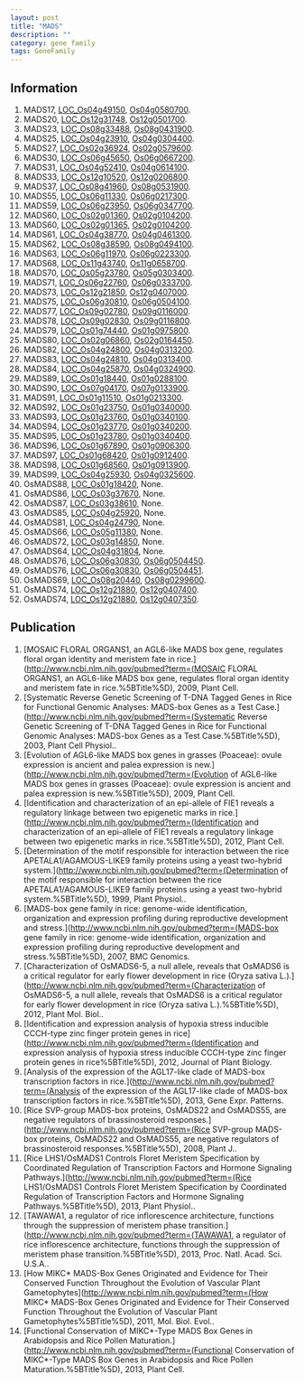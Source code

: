 ```yaml
---
layout: post
title: "MADS"
description: ""
category: gene family
tags: GeneFamily
---
```


## Information
1. MADS17, [LOC_Os04g49150](http://rice.plantbiology.msu.edu/cgi-bin/ORF_infopage.cgi?orf=LOC_Os04g49150), [Os04g0580700](http://rapdb.dna.affrc.go.jp/viewer/gbrowse_details/irgsp1?name=Os04g0580700).
2. MADS20, [LOC_Os12g31748](http://rice.plantbiology.msu.edu/cgi-bin/ORF_infopage.cgi?orf=LOC_Os12g31748), [Os12g0501700](http://rapdb.dna.affrc.go.jp/viewer/gbrowse_details/irgsp1?name=Os12g0501700).
3. MADS23, [LOC_Os08g33488](http://rice.plantbiology.msu.edu/cgi-bin/ORF_infopage.cgi?orf=LOC_Os08g33488), [Os08g0431900](http://rapdb.dna.affrc.go.jp/viewer/gbrowse_details/irgsp1?name=Os08g0431900).
4. MADS25, [LOC_Os04g23910](http://rice.plantbiology.msu.edu/cgi-bin/ORF_infopage.cgi?orf=LOC_Os04g23910), [Os04g0304400](http://rapdb.dna.affrc.go.jp/viewer/gbrowse_details/irgsp1?name=Os04g0304400).
5. MADS27, [LOC_Os02g36924](http://rice.plantbiology.msu.edu/cgi-bin/ORF_infopage.cgi?orf=LOC_Os02g36924), [Os02g0579600](http://rapdb.dna.affrc.go.jp/viewer/gbrowse_details/irgsp1?name=Os02g0579600).
6. MADS30, [LOC_Os06g45650](http://rice.plantbiology.msu.edu/cgi-bin/ORF_infopage.cgi?orf=LOC_Os06g45650), [Os06g0667200](http://rapdb.dna.affrc.go.jp/viewer/gbrowse_details/irgsp1?name=Os06g0667200).
7. MADS31, [LOC_Os04g52410](http://rice.plantbiology.msu.edu/cgi-bin/ORF_infopage.cgi?orf=LOC_Os04g52410), [Os04g0614100](http://rapdb.dna.affrc.go.jp/viewer/gbrowse_details/irgsp1?name=Os04g0614100).
8. MADS33, [LOC_Os12g10520](http://rice.plantbiology.msu.edu/cgi-bin/ORF_infopage.cgi?orf=LOC_Os12g10520), [Os12g0206800](http://rapdb.dna.affrc.go.jp/viewer/gbrowse_details/irgsp1?name=Os12g0206800).
9. MADS37, [LOC_Os08g41960](http://rice.plantbiology.msu.edu/cgi-bin/ORF_infopage.cgi?orf=LOC_Os08g41960), [Os08g0531900](http://rapdb.dna.affrc.go.jp/viewer/gbrowse_details/irgsp1?name=Os08g0531900).
10. MADS55, [LOC_Os06g11330](http://rice.plantbiology.msu.edu/cgi-bin/ORF_infopage.cgi?orf=LOC_Os06g11330), [Os06g0217300](http://rapdb.dna.affrc.go.jp/viewer/gbrowse_details/irgsp1?name=Os06g0217300).
11. MADS59, [LOC_Os06g23950](http://rice.plantbiology.msu.edu/cgi-bin/ORF_infopage.cgi?orf=LOC_Os06g23950), [Os06g0347700](http://rapdb.dna.affrc.go.jp/viewer/gbrowse_details/irgsp1?name=Os06g0347700).
12. MADS60, [LOC_Os02g01360](http://rice.plantbiology.msu.edu/cgi-bin/ORF_infopage.cgi?orf=LOC_Os02g01360), [Os02g0104200](http://rapdb.dna.affrc.go.jp/viewer/gbrowse_details/irgsp1?name=Os02g0104200).
13. MADS60, [LOC_Os02g01365](http://rice.plantbiology.msu.edu/cgi-bin/ORF_infopage.cgi?orf=LOC_Os02g01365), [Os02g0104200](http://rapdb.dna.affrc.go.jp/viewer/gbrowse_details/irgsp1?name=Os02g0104200).
14. MADS61, [LOC_Os04g38770](http://rice.plantbiology.msu.edu/cgi-bin/ORF_infopage.cgi?orf=LOC_Os04g38770), [Os04g0461300](http://rapdb.dna.affrc.go.jp/viewer/gbrowse_details/irgsp1?name=Os04g0461300).
15. MADS62, [LOC_Os08g38590](http://rice.plantbiology.msu.edu/cgi-bin/ORF_infopage.cgi?orf=LOC_Os08g38590), [Os08g0494100](http://rapdb.dna.affrc.go.jp/viewer/gbrowse_details/irgsp1?name=Os08g0494100).
16. MADS63, [LOC_Os06g11970](http://rice.plantbiology.msu.edu/cgi-bin/ORF_infopage.cgi?orf=LOC_Os06g11970), [Os06g0223300](http://rapdb.dna.affrc.go.jp/viewer/gbrowse_details/irgsp1?name=Os06g0223300).
17. MADS68, [LOC_Os11g43740](http://rice.plantbiology.msu.edu/cgi-bin/ORF_infopage.cgi?orf=LOC_Os11g43740), [Os11g0658700](http://rapdb.dna.affrc.go.jp/viewer/gbrowse_details/irgsp1?name=Os11g0658700).
18. MADS70, [LOC_Os05g23780](http://rice.plantbiology.msu.edu/cgi-bin/ORF_infopage.cgi?orf=LOC_Os05g23780), [Os05g0303400](http://rapdb.dna.affrc.go.jp/viewer/gbrowse_details/irgsp1?name=Os05g0303400).
19. MADS71, [LOC_Os06g22760](http://rice.plantbiology.msu.edu/cgi-bin/ORF_infopage.cgi?orf=LOC_Os06g22760), [Os06g0333700](http://rapdb.dna.affrc.go.jp/viewer/gbrowse_details/irgsp1?name=Os06g0333700).
20. MADS73, [LOC_Os12g21850](http://rice.plantbiology.msu.edu/cgi-bin/ORF_infopage.cgi?orf=LOC_Os12g21850), [Os12g0407000](http://rapdb.dna.affrc.go.jp/viewer/gbrowse_details/irgsp1?name=Os12g0407000).
21. MADS75, [LOC_Os06g30810](http://rice.plantbiology.msu.edu/cgi-bin/ORF_infopage.cgi?orf=LOC_Os06g30810), [Os06g0504100](http://rapdb.dna.affrc.go.jp/viewer/gbrowse_details/irgsp1?name=Os06g0504100).
22. MADS77, [LOC_Os09g02780](http://rice.plantbiology.msu.edu/cgi-bin/ORF_infopage.cgi?orf=LOC_Os09g02780), [Os09g0116000](http://rapdb.dna.affrc.go.jp/viewer/gbrowse_details/irgsp1?name=Os09g0116000).
23. MADS78, [LOC_Os09g02830](http://rice.plantbiology.msu.edu/cgi-bin/ORF_infopage.cgi?orf=LOC_Os09g02830), [Os09g0116800](http://rapdb.dna.affrc.go.jp/viewer/gbrowse_details/irgsp1?name=Os09g0116800).
24. MADS79, [LOC_Os01g74440](http://rice.plantbiology.msu.edu/cgi-bin/ORF_infopage.cgi?orf=LOC_Os01g74440), [Os01g0975800](http://rapdb.dna.affrc.go.jp/viewer/gbrowse_details/irgsp1?name=Os01g0975800).
25. MADS80, [LOC_Os02g06860](http://rice.plantbiology.msu.edu/cgi-bin/ORF_infopage.cgi?orf=LOC_Os02g06860), [Os02g0164450](http://rapdb.dna.affrc.go.jp/viewer/gbrowse_details/irgsp1?name=Os02g0164450).
26. MADS82, [LOC_Os04g24800](http://rice.plantbiology.msu.edu/cgi-bin/ORF_infopage.cgi?orf=LOC_Os04g24800), [Os04g0313200](http://rapdb.dna.affrc.go.jp/viewer/gbrowse_details/irgsp1?name=Os04g0313200).
27. MADS83, [LOC_Os04g24810](http://rice.plantbiology.msu.edu/cgi-bin/ORF_infopage.cgi?orf=LOC_Os04g24810), [Os04g0313400](http://rapdb.dna.affrc.go.jp/viewer/gbrowse_details/irgsp1?name=Os04g0313400).
28. MADS84, [LOC_Os04g25870](http://rice.plantbiology.msu.edu/cgi-bin/ORF_infopage.cgi?orf=LOC_Os04g25870), [Os04g0324900](http://rapdb.dna.affrc.go.jp/viewer/gbrowse_details/irgsp1?name=Os04g0324900).
29. MADS89, [LOC_Os01g18440](http://rice.plantbiology.msu.edu/cgi-bin/ORF_infopage.cgi?orf=LOC_Os01g18440), [Os01g0288100](http://rapdb.dna.affrc.go.jp/viewer/gbrowse_details/irgsp1?name=Os01g0288100).
30. MADS90, [LOC_Os07g04170](http://rice.plantbiology.msu.edu/cgi-bin/ORF_infopage.cgi?orf=LOC_Os07g04170), [Os07g0133900](http://rapdb.dna.affrc.go.jp/viewer/gbrowse_details/irgsp1?name=Os07g0133900).
31. MADS91, [LOC_Os01g11510](http://rice.plantbiology.msu.edu/cgi-bin/ORF_infopage.cgi?orf=LOC_Os01g11510), [Os01g0213300](http://rapdb.dna.affrc.go.jp/viewer/gbrowse_details/irgsp1?name=Os01g0213300).
32. MADS92, [LOC_Os01g23750](http://rice.plantbiology.msu.edu/cgi-bin/ORF_infopage.cgi?orf=LOC_Os01g23750), [Os01g0340000](http://rapdb.dna.affrc.go.jp/viewer/gbrowse_details/irgsp1?name=Os01g0340000).
33. MADS93, [LOC_Os01g23760](http://rice.plantbiology.msu.edu/cgi-bin/ORF_infopage.cgi?orf=LOC_Os01g23760), [Os01g0340100](http://rapdb.dna.affrc.go.jp/viewer/gbrowse_details/irgsp1?name=Os01g0340100).
34. MADS94, [LOC_Os01g23770](http://rice.plantbiology.msu.edu/cgi-bin/ORF_infopage.cgi?orf=LOC_Os01g23770), [Os01g0340200](http://rapdb.dna.affrc.go.jp/viewer/gbrowse_details/irgsp1?name=Os01g0340200).
35. MADS95, [LOC_Os01g23780](http://rice.plantbiology.msu.edu/cgi-bin/ORF_infopage.cgi?orf=LOC_Os01g23780), [Os01g0340400](http://rapdb.dna.affrc.go.jp/viewer/gbrowse_details/irgsp1?name=Os01g0340400).
36. MADS96, [LOC_Os01g67890](http://rice.plantbiology.msu.edu/cgi-bin/ORF_infopage.cgi?orf=LOC_Os01g67890), [Os01g0906300](http://rapdb.dna.affrc.go.jp/viewer/gbrowse_details/irgsp1?name=Os01g0906300).
37. MADS97, [LOC_Os01g68420](http://rice.plantbiology.msu.edu/cgi-bin/ORF_infopage.cgi?orf=LOC_Os01g68420), [Os01g0912400](http://rapdb.dna.affrc.go.jp/viewer/gbrowse_details/irgsp1?name=Os01g0912400).
38. MADS98, [LOC_Os01g68560](http://rice.plantbiology.msu.edu/cgi-bin/ORF_infopage.cgi?orf=LOC_Os01g68560), [Os01g0913900](http://rapdb.dna.affrc.go.jp/viewer/gbrowse_details/irgsp1?name=Os01g0913900).
39. MADS99, [LOC_Os04g25930](http://rice.plantbiology.msu.edu/cgi-bin/ORF_infopage.cgi?orf=LOC_Os04g25930), [Os04g0325600](http://rapdb.dna.affrc.go.jp/viewer/gbrowse_details/irgsp1?name=Os04g0325600).
40. OsMADS88, [LOC_Os01g18420](http://rice.plantbiology.msu.edu/cgi-bin/ORF_infopage.cgi?orf=LOC_Os01g18420), None.
41. OsMADS86, [LOC_Os03g37670](http://rice.plantbiology.msu.edu/cgi-bin/ORF_infopage.cgi?orf=LOC_Os03g37670), None.
42. OsMADS87, [LOC_Os03g38610](http://rice.plantbiology.msu.edu/cgi-bin/ORF_infopage.cgi?orf=LOC_Os03g38610), None.
43. OsMADS85, [LOC_Os04g25920](http://rice.plantbiology.msu.edu/cgi-bin/ORF_infopage.cgi?orf=LOC_Os04g25920), None.
44. OsMADS81, [LOC_Os04g24790](http://rice.plantbiology.msu.edu/cgi-bin/ORF_infopage.cgi?orf=LOC_Os04g24790), None.
45. OsMADS66, [LOC_Os05g11380](http://rice.plantbiology.msu.edu/cgi-bin/ORF_infopage.cgi?orf=LOC_Os05g11380), None.
46. OsMADS72, [LOC_Os03g14850](http://rice.plantbiology.msu.edu/cgi-bin/ORF_infopage.cgi?orf=LOC_Os03g14850), None.
47. OsMADS64, [LOC_Os04g31804](http://rice.plantbiology.msu.edu/cgi-bin/ORF_infopage.cgi?orf=LOC_Os04g31804), None.
48. OsMADS76, [LOC_Os06g30830](http://rice.plantbiology.msu.edu/cgi-bin/ORF_infopage.cgi?orf=LOC_Os06g30830), [Os06g0504450](http://rapdb.dna.affrc.go.jp/viewer/gbrowse_details/irgsp1?name=Os06g0504450).
49. OsMADS76, [LOC_Os06g30830](http://rice.plantbiology.msu.edu/cgi-bin/ORF_infopage.cgi?orf=LOC_Os06g30830), [Os06g0504451](http://rapdb.dna.affrc.go.jp/viewer/gbrowse_details/irgsp1?name=Os06g0504451).
50. OsMADS69, [LOC_Os08g20440](http://rice.plantbiology.msu.edu/cgi-bin/ORF_infopage.cgi?orf=LOC_Os08g20440), [Os08g0299600](http://rapdb.dna.affrc.go.jp/viewer/gbrowse_details/irgsp1?name=Os08g0299600).
51. OsMADS74, [LOC_Os12g21880](http://rice.plantbiology.msu.edu/cgi-bin/ORF_infopage.cgi?orf=LOC_Os12g21880), [Os12g0407400](http://rapdb.dna.affrc.go.jp/viewer/gbrowse_details/irgsp1?name=Os12g0407400).
52. OsMADS74, [LOC_Os12g21880](http://rice.plantbiology.msu.edu/cgi-bin/ORF_infopage.cgi?orf=LOC_Os12g21880), [Os12g0407350](http://rapdb.dna.affrc.go.jp/viewer/gbrowse_details/irgsp1?name=Os12g0407350).

## Publication
1. [MOSAIC FLORAL ORGANS1, an AGL6-like MADS box gene, regulates floral organ identity and meristem fate in rice.](http://www.ncbi.nlm.nih.gov/pubmed?term=(MOSAIC FLORAL ORGANS1, an AGL6-like MADS box gene, regulates floral organ identity and meristem fate in rice.%5BTitle%5D), 2009, Plant Cell.
2. [Systematic Reverse Genetic Screening of T-DNA Tagged Genes in Rice for Functional Genomic Analyses: MADS-box Genes as a Test Case.](http://www.ncbi.nlm.nih.gov/pubmed?term=(Systematic Reverse Genetic Screening of T-DNA Tagged Genes in Rice for Functional Genomic Analyses: MADS-box Genes as a Test Case.%5BTitle%5D), 2003, Plant Cell Physiol..
3. [Evolution of AGL6-like MADS box genes in grasses (Poaceae): ovule expression is ancient and palea expression is new.](http://www.ncbi.nlm.nih.gov/pubmed?term=(Evolution of AGL6-like MADS box genes in grasses (Poaceae): ovule expression is ancient and palea expression is new.%5BTitle%5D), 2009, Plant Cell.
4. [Identification and characterization of an epi-allele of FIE1 reveals a regulatory linkage between two epigenetic marks in rice.](http://www.ncbi.nlm.nih.gov/pubmed?term=(Identification and characterization of an epi-allele of FIE1 reveals a regulatory linkage between two epigenetic marks in rice.%5BTitle%5D), 2012, Plant Cell.
5. [Determination of the motif responsible for interaction between the rice APETALA1/AGAMOUS-LIKE9 family proteins using a yeast two-hybrid system.](http://www.ncbi.nlm.nih.gov/pubmed?term=(Determination of the motif responsible for interaction between the rice APETALA1/AGAMOUS-LIKE9 family proteins using a yeast two-hybrid system.%5BTitle%5D), 1999, Plant Physiol..
6. [MADS-box gene family in rice: genome-wide identification, organization and expression profiling during reproductive development and stress.](http://www.ncbi.nlm.nih.gov/pubmed?term=(MADS-box gene family in rice: genome-wide identification, organization and expression profiling during reproductive development and stress.%5BTitle%5D), 2007, BMC Genomics.
7. [Characterization of OsMADS6-5, a null allele, reveals that OsMADS6 is a critical regulator for early flower development in rice (Oryza sativa L.).](http://www.ncbi.nlm.nih.gov/pubmed?term=(Characterization of OsMADS6-5, a null allele, reveals that OsMADS6 is a critical regulator for early flower development in rice (Oryza sativa L.).%5BTitle%5D), 2012, Plant Mol. Biol..
8. [Identification and expression analysis of hypoxia stress inducible CCCH-type zinc finger protein genes in rice](http://www.ncbi.nlm.nih.gov/pubmed?term=(Identification and expression analysis of hypoxia stress inducible CCCH-type zinc finger protein genes in rice%5BTitle%5D), 2012, Journal of Plant Biology.
9. [Analysis of the expression of the AGL17-like clade of MADS-box transcription factors in rice.](http://www.ncbi.nlm.nih.gov/pubmed?term=(Analysis of the expression of the AGL17-like clade of MADS-box transcription factors in rice.%5BTitle%5D), 2013, Gene Expr. Patterns.
10. [Rice SVP-group MADS-box proteins, OsMADS22 and OsMADS55, are negative regulators of brassinosteroid responses.](http://www.ncbi.nlm.nih.gov/pubmed?term=(Rice SVP-group MADS-box proteins, OsMADS22 and OsMADS55, are negative regulators of brassinosteroid responses.%5BTitle%5D), 2008, Plant J..
11. [Rice LHS1/OsMADS1 Controls Floret Meristem Specification by Coordinated Regulation of Transcription Factors and Hormone Signaling Pathways.](http://www.ncbi.nlm.nih.gov/pubmed?term=(Rice LHS1/OsMADS1 Controls Floret Meristem Specification by Coordinated Regulation of Transcription Factors and Hormone Signaling Pathways.%5BTitle%5D), 2013, Plant Physiol..
12. [TAWAWA1, a regulator of rice inflorescence architecture, functions through the suppression of meristem phase transition.](http://www.ncbi.nlm.nih.gov/pubmed?term=(TAWAWA1, a regulator of rice inflorescence architecture, functions through the suppression of meristem phase transition.%5BTitle%5D), 2013, Proc. Natl. Acad. Sci. U.S.A..
13. [How MIKC* MADS-Box Genes Originated and Evidence for Their Conserved Function Throughout the Evolution of Vascular Plant Gametophytes](http://www.ncbi.nlm.nih.gov/pubmed?term=(How MIKC* MADS-Box Genes Originated and Evidence for Their Conserved Function Throughout the Evolution of Vascular Plant Gametophytes%5BTitle%5D), 2011, Mol. Biol. Evol..
14. [Functional Conservation of MIKC*-Type MADS Box Genes in Arabidopsis and Rice Pollen Maturation.](http://www.ncbi.nlm.nih.gov/pubmed?term=(Functional Conservation of MIKC*-Type MADS Box Genes in Arabidopsis and Rice Pollen Maturation.%5BTitle%5D), 2013, Plant Cell.


